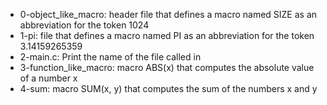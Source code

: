 - 0-object_like_macro: header file that defines a macro named SIZE as an abbreviation for the token 1024
- 1-pi: file that defines a macro named PI as an abbreviation for the token 3.14159265359
- 2-main.c: Print the name of the file called in
- 3-function_like_macro: macro ABS(x) that computes the absolute value of a number x
- 4-sum:  macro SUM(x, y) that computes the sum of the numbers x and y
